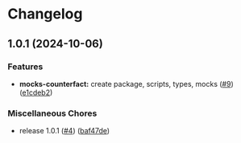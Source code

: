 # Changelog

## 1.0.1 (2024-10-06)


### Features

* **mocks-counterfact:** create package, scripts, types, mocks ([#9](https://github.com/treyturner/ts-artifacts/issues/9)) ([e1cdeb2](https://github.com/treyturner/ts-artifacts/commit/e1cdeb239845137f432504d8f7ac28bc5bcfcfc8))


### Miscellaneous Chores

* release 1.0.1 ([#4](https://github.com/treyturner/ts-artifacts/issues/4)) ([baf47de](https://github.com/treyturner/ts-artifacts/commit/baf47dedc210a247a86d897474af5e51401c43b9))
